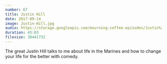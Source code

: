 ```yaml
---
number: 67
title: Justin Hill
date: 2017-09-14
image: Justin-Hill.jpg
audio: https://storage.googleapis.com/mourning-coffee-episodes/Justin%20Hill%20Release.mp3
duration: 43:03
filesize: 38441732
---
```


The great Justin Hill talks to me about life in the Marines and how to change your life for the better with comedy.
